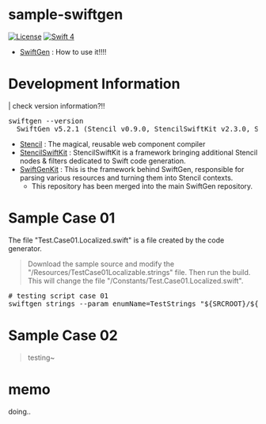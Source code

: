# sample-swiftgen
[![License](http://img.shields.io/badge/License-MIT-green.svg?style=flat)](https://github.com/clintjang/JWSBoltsSwiftSample/blob/master/LICENSE) [![Swift 4](https://img.shields.io/badge/swift-4.0-orange.svg?style=flat)](https://swift.org) 
- [SwiftGen](https://github.com/SwiftGen/SwiftGen) : How to use it!!!!

# Development Information
| check version information?!!
<pre>
swiftgen --version
  SwiftGen v5.2.1 (Stencil v0.9.0, StencilSwiftKit v2.3.0, SwiftGenKit v2.1.1)
</pre>
- [Stencil](https://stenciljs.com/) : The magical, reusable web component compiler
- [StencilSwiftKit](https://github.com/SwiftGen/StencilSwiftKit) : StencilSwiftKit is a framework bringing additional Stencil nodes & filters dedicated to Swift code generation.
- [SwiftGenKit](https://github.com/SwiftGen/SwiftGenKit) : This is the framework behind SwiftGen, responsible for parsing various resources and turning them into Stencil contexts.
	- This repository has been merged into the main SwiftGen repository.

# Sample Case 01
The file "Test.Case01.Localized.swift" is a file created by the code generator.
> Download the sample source and modify the "/Resources/TestCase01Localizable.strings" file. Then run the build. This will change the file "/Constants/Test.Case01.Localized.swift".
<pre>
# testing script case 01
swiftgen strings --param enumName=TestStrings "${SRCROOT}/${TARGETNAME}/Resources/TestCase01Localizable.strings" -t structured-swift3 -o "${SRCROOT}/${TARGETNAME}/Constants/Test.Case01.Localized.swift"
</pre>

# Sample Case 02
> testing~ 

# memo
doing..
